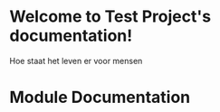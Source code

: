 Welcome to Test Project's documentation!
========================================

Hoe staat het leven er voor mensen


Module Documentation
====================

